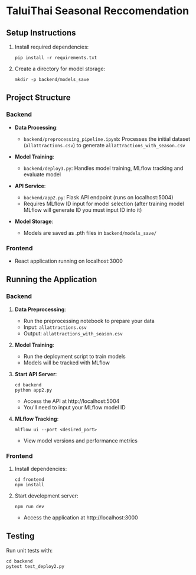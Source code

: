 # TaluiThai Seasonal Reccomendation

## Setup Instructions

1. Install required dependencies:
   ```
   pip install -r requirements.txt
   ```

2. Create a directory for model storage:
   ```
   mkdir -p backend/models_save
   ```

## Project Structure

### Backend

- **Data Processing**: 
  - `backend/preprocessing_pipeline.ipynb`: Processes the initial dataset (`allattractions.csv`) to generate `allattractions_with_season.csv`

- **Model Training**:
  - `backend/deploy3.py`: Handles model training, MLflow tracking and evaluate model

- **API Service**:
  - `backend/app2.py`: Flask API endpoint (runs on localhost:5004)
  - Requires MLflow ID input for model selection (after training model MLflow will generate ID you must input ID into it)

- **Model Storage**:
  - Models are saved as .pth files in `backend/models_save/`

### Frontend

- React application running on localhost:3000

## Running the Application

### Backend

1. **Data Preprocessing**:
   - Run the preprocessing notebook to prepare your data
   - Input: `allattractions.csv`
   - Output: `allattractions_with_season.csv`

2. **Model Training**:
   - Run the deployment script to train models
   - Models will be tracked with MLflow

3. **Start API Server**:
   ```
   cd backend
   python app2.py
   ```
   - Access the API at http://localhost:5004
   - You'll need to input your MLflow model ID

4. **MLflow Tracking**:
   ```
   mlflow ui --port <desired_port>
   ```
   - View model versions and performance metrics

### Frontend

1. Install dependencies:
   ```
   cd frontend
   npm install
   ```

2. Start development server:
   ```
   npm run dev
   ```
   - Access the application at http://localhost:3000

## Testing

Run unit tests with:
```
cd backend
pytest test_deploy2.py
```
